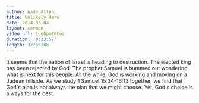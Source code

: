 ```yaml
---
author: Wade Allen
title: Unlikely Hero
date: 2014-05-04
layout: sermon
video_url: 1uqbpmfKCwc
duration: '0:33:57'
length: 32766788
---
```


It seems that the nation of Israel is heading to destruction. The elected king has been rejected by God. The prophet Samuel is bummed out wondering what is next for this people. All the while, God is working and moving on a Judean hillside. As we study 1 Samuel 15:34-16:13 together, we find that God's plan is not always the plan that we might choose. Yet, God's choice is always for the best.
